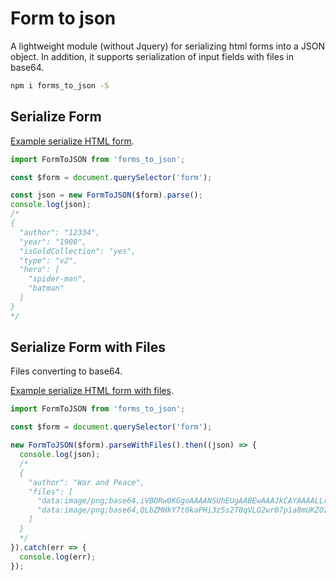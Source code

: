 # Form to json
A lightweight module (without Jquery) for serializing html forms into a JSON object.
In addition, it supports serialization of input fields with files in base64.

```sh
npm i forms_to_json -S
```

## Serialize Form

[Example serialize HTML form](https://codepen.io/dm-kamaev/pen/MWEwJRg?editors=1011).


```js
import FormToJSON from 'forms_to_json';

const $form = document.querySelector('form');

const json = new FormToJSON($form).parse();
console.log(json);
/*
{
  "author": "12334",
  "year": "1900",
  "isGoldCollection": "yes",
  "type": "v2",
  "hero": [
    "spider-man",
    "batman"
  ]
}
*/
```

## Serialize Form with Files

Files converting to base64.

[Example serialize HTML form with files](https://codepen.io/dm-kamaev/pen/qBPdraX?editors=1111).

```js
import FormToJSON from 'forms_to_json';

const $form = document.querySelector('form');

new FormToJSON($form).parseWithFiles().then((json) => {
  console.log(json);
  /*
  {
    "author": "War and Peace",
    "files": [
      "data:image/png;base64,iVBORw0KGgoAAAANSUhEUgAABEwAAAJkCAYAAAALLrTbAA...."
      "data:image/png;base64,QLbZMHkY7t0kaPHi3z5s2T0qVLO2wr07p1a8mUKZO21mNf...."
    ]
  }
  */
}).catch(err => {
  console.log(err);
});
```